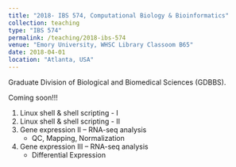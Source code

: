 ```yaml
---
title: "2018- IBS 574, Computational Biology & Bioinformatics"
collection: teaching
type: "IBS 574"
permalink: /teaching/2018-ibs-574
venue: "Emory University, WHSC Library Classoom B65"
date: 2018-04-01
location: "Atlanta, USA"
---
```


Graduate Division of Biological and Biomedical Sciences (GDBBS).

Coming soon!!!

1. Linux shell & shell scripting - I
2. Linux shell & shell scripting - II
3. Gene expression II – RNA-seq analysis 
	* QC, Mapping, Normalization
4. Gene expression III – RNA-seq analysis 
	* Differential Expression
